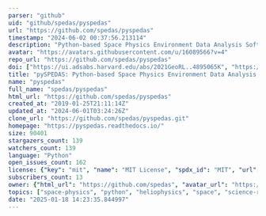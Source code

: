 ```yaml
---
parser: "github"
uid: "github/spedas/pyspedas"
url: "https://github.com/spedas/pyspedas"
timestamp: "2024-06-02 00:37:56.213114"
description: "Python-based Space Physics Environment Data Analysis Software"
avatar: "https://avatars.githubusercontent.com/u/16089566?v=4"
repo_url: "https://github.com/spedas/pyspedas"
doi: ["https://ui.adsabs.harvard.edu/abs/2021GeoRL..4895065K", "https://ui.adsabs.harvard.edu/abs/2022FrASS...920815G", "https://ui.adsabs.harvard.edu/abs/2024ascl.soft05005G/abstract"]
title: "pySPEDAS: Python-based Space Physics Environment Data Analysis Software"
name: "pyspedas"
full_name: "spedas/pyspedas"
html_url: "https://github.com/spedas/pyspedas"
created_at: "2019-01-25T21:11:14Z"
updated_at: "2024-06-01T03:24:26Z"
clone_url: "https://github.com/spedas/pyspedas.git"
homepage: "https://pyspedas.readthedocs.io/"
size: 90401
stargazers_count: 139
watchers_count: 139
language: "Python"
open_issues_count: 162
license: {"key": "mit", "name": "MIT License", "spdx_id": "MIT", "url": "https://api.github.com/licenses/mit", "node_id": "MDc6TGljZW5zZTEz"}
subscribers_count: 13
owner: {"html_url": "https://github.com/spedas", "avatar_url": "https://avatars.githubusercontent.com/u/16089566?v=4", "login": "spedas", "type": "Organization"}
topics: ["space-physics", "python", "heliophysics", "space", "science-research"]
date: "2025-01-18 14:23:35.844997"
---
```

